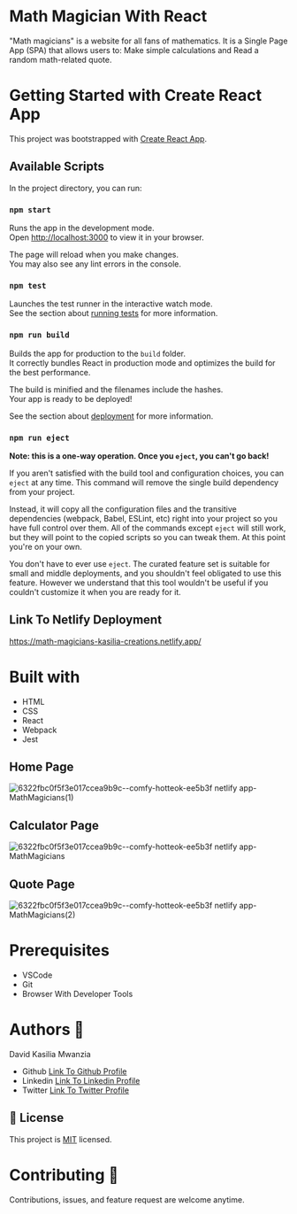 # Math Magician With React
"Math magicians" is a website for all fans of mathematics. It is a Single Page App (SPA) that allows users to: Make simple calculations and Read a random math-related quote.

# Getting Started with Create React App

This project was bootstrapped with [Create React App](https://github.com/facebook/create-react-app).

## Available Scripts

In the project directory, you can run:

### `npm start`

Runs the app in the development mode.\
Open [http://localhost:3000](http://localhost:3000) to view it in your browser.

The page will reload when you make changes.\
You may also see any lint errors in the console.

### `npm test`

Launches the test runner in the interactive watch mode.\
See the section about [running tests](https://facebook.github.io/create-react-app/docs/running-tests) for more information.

### `npm run build`

Builds the app for production to the `build` folder.\
It correctly bundles React in production mode and optimizes the build for the best performance.

The build is minified and the filenames include the hashes.\
Your app is ready to be deployed!

See the section about [deployment](https://facebook.github.io/create-react-app/docs/deployment) for more information.

### `npm run eject`

**Note: this is a one-way operation. Once you `eject`, you can't go back!**

If you aren't satisfied with the build tool and configuration choices, you can `eject` at any time. This command will remove the single build dependency from your project.

Instead, it will copy all the configuration files and the transitive dependencies (webpack, Babel, ESLint, etc) right into your project so you have full control over them. All of the commands except `eject` will still work, but they will point to the copied scripts so you can tweak them. At this point you're on your own.

You don't have to ever use `eject`. The curated feature set is suitable for small and middle deployments, and you shouldn't feel obligated to use this feature. However we understand that this tool wouldn't be useful if you couldn't customize it when you are ready for it.

## Link To Netlify Deployment
https://math-magicians-kasilia-creations.netlify.app/

# Built with
<ul>
<li>HTML</li>
<li>CSS</li>
<li>React</li>
<li>Webpack</li>
<li>Jest</li>
</ul>


## Home Page
![6322fbc0f5f3e017ccea9b9c--comfy-hotteok-ee5b3f netlify app-MathMagicians(1)](https://user-images.githubusercontent.com/83514256/190379860-303a5c14-4ee2-4677-a062-a5d205d4a6a1.png)

## Calculator Page
![6322fbc0f5f3e017ccea9b9c--comfy-hotteok-ee5b3f netlify app-MathMagicians](https://user-images.githubusercontent.com/83514256/190379869-b05fe81e-2c51-46b3-aa8d-09d1769db5fe.png)


## Quote Page
![6322fbc0f5f3e017ccea9b9c--comfy-hotteok-ee5b3f netlify app-MathMagicians(2)](https://user-images.githubusercontent.com/83514256/190379882-3dadd02a-9021-4c68-909b-74be1c4efcf9.png)





# Prerequisites
<ul>
<li>VSCode</li>
<li>Git</li>
<li>Browser With Developer Tools</li>
</ul>

# Authors  	:bookmark_tabs:
David Kasilia Mwanzia
<ul>
<li>Github <a href="https://github.com/David-Kasilia">Link To Github Profile</a></li>
<li>Linkedin <a href="https://www.linkedin.com/in/david-kasilia-846241211/">Link To Linkedin Profile</a></li>
<li>Twitter <a href="https://twitter.com/DavidKasilia">Link To Twitter Profile</a></li>
</ul>

## 📝 License

This project is <a href="https://github.com/David-Kasilia/JavaScript-Capstone-Project/blob/develop/MIT.md">MIT</a></li> licensed.


# Contributing :handshake:
Contributions, issues, and feature request are welcome anytime.

